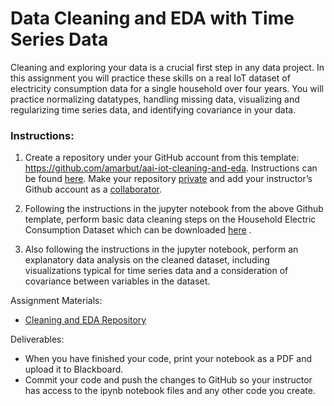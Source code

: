 # Data Cleaning and EDA with Time Series Data

Cleaning and exploring your data is a crucial first step in any data project. In this assignment you will practice these skills on a real IoT dataset of electricity consumption data for a single household over four years. You will practice normalizing datatypes, handling missing data, visualizing and regularizing time series data, and identifying covariance in your data. 

### Instructions: 

1. Create a repository under your GitHub account from this template: https://github.com/amarbut/aai-iot-cleaning-and-eda. Instructions can be found [here](https://docs.github.com/en/repositories/creating-and-managing-repositories/creating-a-repository-from-a-template). Make your repository [private](https://docs.github.com/en/repositories/managing-your-repositorys-settings-and-features/managing-repository-settings/setting-repository-visibility) and add your instructor’s Github account as a [collaborator](https://docs.github.com/en/account-and-profile/setting-up-and-managing-your-github-user-account/managing-access-to-your-personal-repositories/inviting-collaborators-to-a-personal-repository). 

2. Following the instructions in the jupyter notebook from the above Github template, perform basic data cleaning steps on the Household Electric Consumption Dataset which can be downloaded [here](https://archive.ics.uci.edu/ml/datasets/Individual+household+electric+power+consumption#) .

3. Also following the instructions in the jupyter notebook, perform an explanatory data analysis on the cleaned dataset, including visualizations typical for time series data and a consideration of covariance between variables in the dataset.

Assignment Materials:
* [Cleaning and EDA Repository](https://github.com/amarbut/aai-iot-cleaning-and-eda)

Deliverables:
* When you have finished your code, print your notebook as a PDF and upload it to Blackboard. 
* Commit your code and push the changes to GitHub so your instructor has access to the ipynb notebook files and any other code you create.